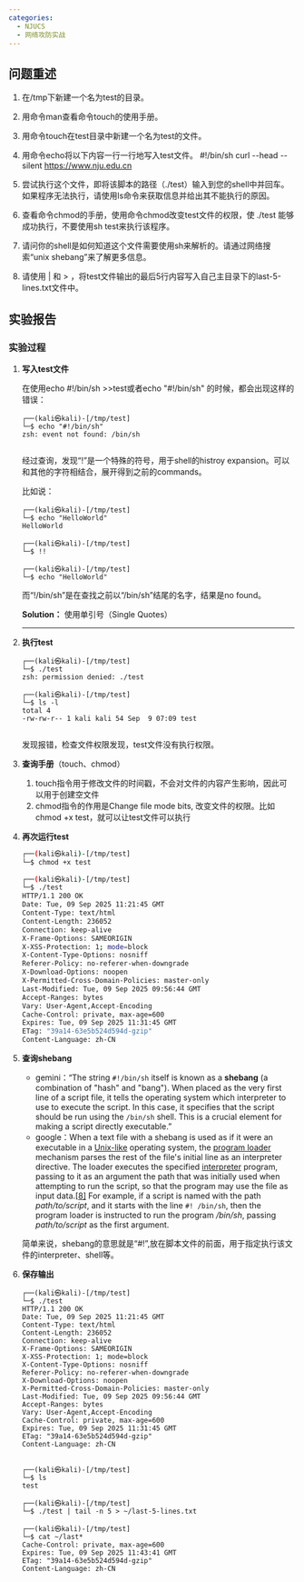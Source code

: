 ```yaml
---
categories:
  - NJUCS
  - 网络攻防实战
---
```

## 问题重述

1) 在/tmp下新建一个名为test的目录。

2) 用命令man查看命令touch的使用手册。

3) 用命令touch在test目录中新建一个名为test的文件。

4) 用命令echo将以下内容一行一行地写入test文件。
  #!/bin/sh
  curl --head --silent https://www.nju.edu.cn

5) 尝试执行这个文件，即将该脚本的路径（./test）输入到您的shell中并回车。如果程序无法执行，请使用ls命令来获取信息并给出其不能执行的原因。

6) 查看命令chmod的手册，使用命令chmod改变test文件的权限，使 ./test 能够成功执行，不要使用sh test来执行该程序。

7) 请问你的shell是如何知道这个文件需要使用sh来解析的。请通过网络搜索“unix shebang”来了解更多信息。

8) 请使用 | 和 > ，将test文件输出的最后5行内容写入自己主目录下的last-5-lines.txt文件中。

## 实验报告

### 实验过程

1.   **写入test文件**

     在使用echo #!/bin/sh >>test或者echo "#!/bin/sh" 的时候，都会出现这样的错误：

     ```shell
     ┌──(kali㉿kali)-[/tmp/test]
     └─$ echo "#!/bin/sh"    
     zsh: event not found: /bin/sh
                                                                         
     ```

     经过查询，发现“!”是一个特殊的符号，用于shell的histroy expansion。可以和其他的字符相结合，展开得到之前的commands。

     比如说：

     ```shelll
     ┌──(kali㉿kali)-[/tmp/test]
     └─$ echo "HelloWorld"
     HelloWorld
                                                                                                                                                                                                        
     ┌──(kali㉿kali)-[/tmp/test]
     └─$ !!
                                                                                                                                                                                                       
     ┌──(kali㉿kali)-[/tmp/test]
     └─$ echo "HelloWorld"
     
     ```

     而“!/bin/sh”是在查找之前以“/bin/sh”结尾的名字，结果是no found。

     **Solution：** 使用单引号（Single Quotes）

     ---

2.   **执行test**

     ```shell
     ┌──(kali㉿kali)-[/tmp/test]
     └─$ ./test
     zsh: permission denied: ./test
                                                                                                                                                                                                        
     ┌──(kali㉿kali)-[/tmp/test]
     └─$ ls -l          
     total 4
     -rw-rw-r-- 1 kali kali 54 Sep  9 07:09 test
                                                                                                           
     ```

     发现报错，检查文件权限发现，test文件没有执行权限。

3.   **查询手册**（touch、chmod） 

     1.   touch指令用于修改文件的时间戳，不会对文件的内容产生影响，因此可以用于创建空文件
     2.   chmod指令的作用是Change file mode bits, 改变文件的权限。比如chmod +x test，就可以让test文件可以执行

4.   **再次运行test**

     ```sh
     ┌──(kali㉿kali)-[/tmp/test]
     └─$ chmod +x test
                                                                                                                                                                                                        
     ┌──(kali㉿kali)-[/tmp/test]
     └─$ ./test
     HTTP/1.1 200 OK
     Date: Tue, 09 Sep 2025 11:21:45 GMT
     Content-Type: text/html
     Content-Length: 236052
     Connection: keep-alive
     X-Frame-Options: SAMEORIGIN
     X-XSS-Protection: 1; mode=block
     X-Content-Type-Options: nosniff
     Referer-Policy: no-referer-when-downgrade
     X-Download-Options: noopen
     X-Permitted-Cross-Domain-Policies: master-only
     Last-Modified: Tue, 09 Sep 2025 09:56:44 GMT
     Accept-Ranges: bytes
     Vary: User-Agent,Accept-Encoding
     Cache-Control: private, max-age=600
     Expires: Tue, 09 Sep 2025 11:31:45 GMT
     ETag: "39a14-63e5b524d594d-gzip"
     Content-Language: zh-CN
     ```

     

5.   **查询shebang**

     -   gemini：“The string `#!/bin/sh` itself is known as a **shebang** (a combination of "hash" and "bang"). When placed as the very first line of a script file, it tells the operating system which interpreter to use to execute the script. In this case, it specifies that the script should be run using the `/bin/sh` shell. This is a crucial element for making a script directly executable.”
     -   google：When a text file with a shebang is used as if it were an executable in a [Unix-like](https://en.wikipedia.org/wiki/Unix-like) operating system, the [program loader](https://en.wikipedia.org/wiki/Loader_(computing)) mechanism parses the rest of the file's initial line as an interpreter directive. The loader executes the specified [interpreter](https://en.wikipedia.org/wiki/Interpreter_(computing)) program, passing to it as an argument the path that was initially used when attempting to run the script, so that the program may use the file as input data.[[8\]](https://en.wikipedia.org/wiki/Shebang_(Unix)#cite_note-linux-8) For example, if a script is named with the path *path/to/script*, and it starts with the line `#! /bin/sh`, then the program loader is instructed to run the program */bin/sh*, passing *path/to/script* as the first argument.

     简单来说，shebang的意思就是“#!”,放在脚本文件的前面，用于指定执行该文件的interpreter、shell等。

6.   **保存输出**

     ```shel
     ┌──(kali㉿kali)-[/tmp/test]
     └─$ ./test
     HTTP/1.1 200 OK
     Date: Tue, 09 Sep 2025 11:21:45 GMT
     Content-Type: text/html
     Content-Length: 236052
     Connection: keep-alive
     X-Frame-Options: SAMEORIGIN
     X-XSS-Protection: 1; mode=block
     X-Content-Type-Options: nosniff
     Referer-Policy: no-referer-when-downgrade
     X-Download-Options: noopen
     X-Permitted-Cross-Domain-Policies: master-only
     Last-Modified: Tue, 09 Sep 2025 09:56:44 GMT
     Accept-Ranges: bytes
     Vary: User-Agent,Accept-Encoding
     Cache-Control: private, max-age=600
     Expires: Tue, 09 Sep 2025 11:31:45 GMT
     ETag: "39a14-63e5b524d594d-gzip"
     Content-Language: zh-CN
     
                                                                                                                                                                                                        
     ┌──(kali㉿kali)-[/tmp/test]
     └─$ ls
     test
                                                                                                                                                                                                        
     ┌──(kali㉿kali)-[/tmp/test]
     └─$ ./test | tail -n 5 > ~/last-5-lines.txt 
                                                                                                                                                                                                        
     ┌──(kali㉿kali)-[/tmp/test]
     └─$ cat ~/last*  
     Cache-Control: private, max-age=600
     Expires: Tue, 09 Sep 2025 11:43:41 GMT
     ETag: "39a14-63e5b524d594d-gzip"
     Content-Language: zh-CN
     ```

     